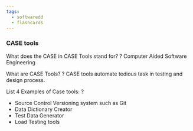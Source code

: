 ```yaml
---
tags:
  - softwaredd
  - flashcards
---
```


### CASE tools

What does the CASE in CASE Tools stand for?
?
Computer Aided Software Engineering 


What are CASE Tools?
?
CASE tools automate tedious task in testing and design process.


List 4 Examples of Case tools:
?
- Source Control Versioning system such as Git
- Data Dictionary Creator
- Test Data Generator
- Load Testing tools
